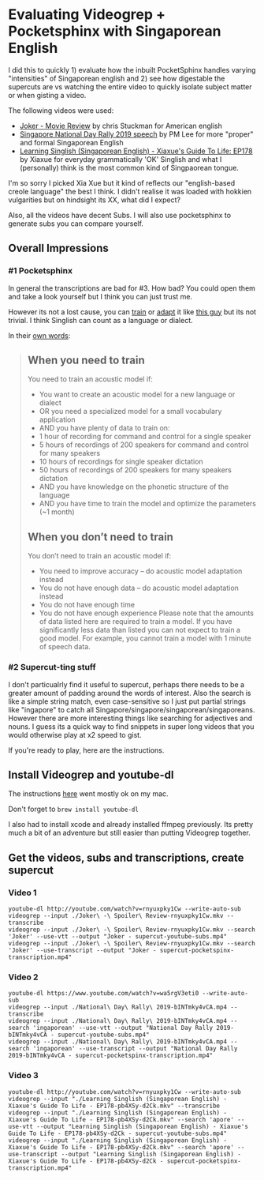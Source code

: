 # Evaluating Videogrep + Pocketsphinx with Singaporean English

I did this to quickly 1) evaluate how the inbuilt PocketSphinx handles varying "intensities" of Singaporean english and 2) see how digestable the supercuts are vs watching the entire video to quickly isolate subject matter or when gisting a video.

The following videos were used:
- [Joker - Movie Review](https://www.youtube.com/watch?v=1gzdlfCp2Iw) by chris Stuckman for American english
- [Singapore National Day Rally 2019 speech](https://www.youtube.com/watch?v=bINTmky4vCA) by PM Lee for more "proper" and formal Singaporean English
- [Learning Singlish (Singaporean English) - Xiaxue's Guide To Life: EP178](https://www.youtube.com/watch?v=pb4XSy-d2Ck) by Xiaxue for everyday grammatically 'OK' Singlish and what I (personally) think is the most common kind of Singpaorean tongue.

I'm so sorry I picked Xia Xue but it kind of reflects our "english-based creole language" the best I think. I didn't realise it was loaded with hokkien vulgarities but on hindsight its XX, what did I expect?

Also, all the videos have decent Subs. I will also use pocketsphinx to generate subs you can compare yourself.

## Overall Impressions

### #1 Pocketsphinx
In general the transcriptions are bad for #3. How bad? You could open them and take a look yourself but I think you can just trust me. 

However its not a lost cause, you can [train](https://cmusphinx.github.io/wiki/tutorialam/) or [adapt](https://news.ycombinator.com/item?id=11174762) it like [this guy](https://news.ycombinator.com/item?id=11174762) but its not trivial. I think Singlish can count as a language or dialect.

In their [own words](https://cmusphinx.github.io/wiki/tutorialam/):

>## When you need to train
>You need to train an acoustic model if:
>
>- You want to create an acoustic model for a new language or dialect
>- OR you need a specialized model for a small vocabulary application
>- AND you have plenty of data to train on:
> - 1 hour of recording for command and control for a single speaker
> - 5 hours of recordings of 200 speakers for command and control for many speakers
> - 10 hours of recordings for single speaker dictation
> - 50 hours of recordings of 200 speakers for many speakers dictation
>- AND you have knowledge on the phonetic structure of the language
>- AND you have time to train the model and optimize the parameters (~1 month)
>## When you don’t need to train
>You don’t need to train an acoustic model if:
>
>- You need to improve accuracy – do acoustic model adaptation instead
>- You do not have enough data – do acoustic model adaptation instead
>- You do not have enough time
>- You do not have enough experience
>Please note that the amounts of data listed here are required to train a model. If you have significantly less data than listed you can not expect to train a good model. For example, you cannot train a model with 1 minute of speech data.


### #2 Supercut-ting stuff
I don't particualrly find it useful to supercut, perhaps there needs to be a greater amount of padding around the words of interest. Also the search is like a simple string match, even case-sensitive so I just put partial strings like "ingapore" to catch all Singapore/singapore/singaporean/singaporeans. However there are more interesting things like searching for adjectives and nouns. I guess its a quick way to find snippets in super long videos that you would otherwise play at x2 speed to gist.

If you're ready to play, here are the instructions.

## Install Videogrep and youtube-dl

The instructions [here](http://antiboredom.github.io/videogrep/) went mostly ok on my mac.

Don't forget to `brew install youtube-dl`

I also had to install xcode and already installed ffmpeg previously. Its pretty much a bit of an adventure but still easier than putting Videogrep together.

## Get the videos, subs and transcriptions, create supercut

### Video 1
```
youtube-dl http://youtube.com/watch?v=rnyuxpky1Cw --write-auto-sub
videogrep --input ./Joker\ -\ Spoiler\ Review-rnyuxpky1Cw.mkv --transcribe
videogrep --input ./Joker\ -\ Spoiler\ Review-rnyuxpky1Cw.mkv --search 'Joker' --use-vtt --output "Joker - supercut-youtube-subs.mp4"
videogrep --input ./Joker\ -\ Spoiler\ Review-rnyuxpky1Cw.mkv --search 'Joker' --use-transcript --output "Joker - supercut-pocketspinx-transcription.mp4"
```

### Video 2
```
youtube-dl https://www.youtube.com/watch?v=wa5rgV3eti0 --write-auto-sub
videogrep --input ./National\ Day\ Rally\ 2019-bINTmky4vCA.mp4 --transcribe
videogrep --input ./National\ Day\ Rally\ 2019-bINTmky4vCA.mp4 --search 'ingaporean' --use-vtt --output "National Day Rally 2019-bINTmky4vCA - supercut-youtube-subs.mp4"
videogrep --input ./National\ Day\ Rally\ 2019-bINTmky4vCA.mp4 --search 'ingaporean' --use-transcript --output "National Day Rally 2019-bINTmky4vCA - supercut-pocketspinx-transcription.mp4"
```

### Video 3
```
youtube-dl http://youtube.com/watch?v=rnyuxpky1Cw --write-auto-sub
videogrep --input "./Learning Singlish (Singaporean English) - Xiaxue's Guide To Life - EP178-pb4XSy-d2Ck.mkv" --transcribe
videogrep --input "./Learning Singlish (Singaporean English) - Xiaxue's Guide To Life - EP178-pb4XSy-d2Ck.mkv" --search 'apore' --use-vtt --output "Learning Singlish (Singaporean English) - Xiaxue's Guide To Life - EP178-pb4XSy-d2Ck - supercut-youtube-subs.mp4"
videogrep --input "./Learning Singlish (Singaporean English) - Xiaxue's Guide To Life - EP178-pb4XSy-d2Ck.mkv" --search 'apore' --use-transcript --output "Learning Singlish (Singaporean English) - Xiaxue's Guide To Life - EP178-pb4XSy-d2Ck - supercut-pocketspinx-transcription.mp4"
```